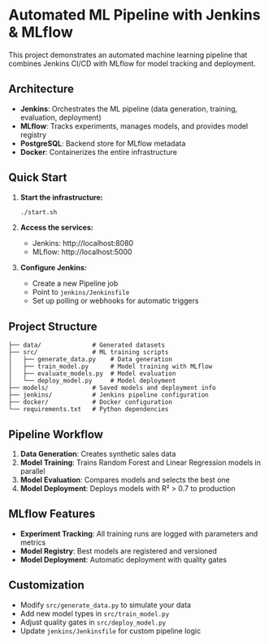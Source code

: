 # Automated ML Pipeline with Jenkins & MLflow

This project demonstrates an automated machine learning pipeline that combines Jenkins CI/CD with MLflow for model tracking and deployment.

## Architecture

- **Jenkins**: Orchestrates the ML pipeline (data generation, training, evaluation, deployment)
- **MLflow**: Tracks experiments, manages models, and provides model registry
- **PostgreSQL**: Backend store for MLflow metadata
- **Docker**: Containerizes the entire infrastructure

## Quick Start

1. **Start the infrastructure:**
   ```bash
   ./start.sh
   ```

2. **Access the services:**
   - Jenkins: http://localhost:8080
   - MLflow: http://localhost:5000

3. **Configure Jenkins:**
   - Create a new Pipeline job
   - Point to `jenkins/Jenkinsfile`
   - Set up polling or webhooks for automatic triggers

## Project Structure

```
├── data/              # Generated datasets
├── src/               # ML training scripts
│   ├── generate_data.py    # Data generation
│   ├── train_model.py      # Model training with MLflow
│   ├── evaluate_models.py  # Model evaluation
│   └── deploy_model.py     # Model deployment
├── models/            # Saved models and deployment info
├── jenkins/           # Jenkins pipeline configuration
├── docker/            # Docker configuration
└── requirements.txt   # Python dependencies
```

## Pipeline Workflow

1. **Data Generation**: Creates synthetic sales data
2. **Model Training**: Trains Random Forest and Linear Regression models in parallel
3. **Model Evaluation**: Compares models and selects the best one
4. **Model Deployment**: Deploys models with R² > 0.7 to production

## MLflow Features

- **Experiment Tracking**: All training runs are logged with parameters and metrics
- **Model Registry**: Best models are registered and versioned
- **Model Deployment**: Automatic deployment with quality gates

## Customization

- Modify `src/generate_data.py` to simulate your data
- Add new model types in `src/train_model.py`
- Adjust quality gates in `src/deploy_model.py`
- Update `jenkins/Jenkinsfile` for custom pipeline logic